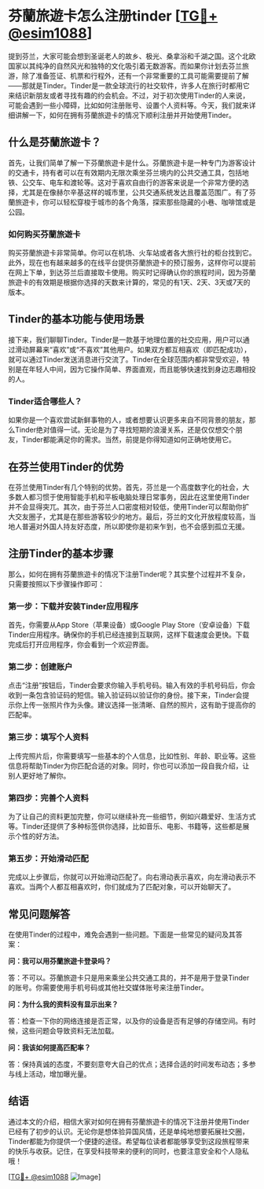 # 芬蘭旅遊卡怎么注册tinder [[TG💪+ @esim1088](https://t.me/s/esim1088)]

提到芬兰，大家可能会想到圣诞老人的故乡、极光、桑拿浴和千湖之国。这个北欧国家以其纯净的自然风光和独特的文化吸引着无数游客。而如果你计划去芬兰旅游，除了准备签证、机票和行程外，还有一个非常重要的工具可能需要提前了解——那就是Tinder。Tinder是一款全球流行的社交软件，许多人在旅行时都用它来结识新朋友或者寻找有趣的约会机会。不过，对于初次使用Tinder的人来说，可能会遇到一些小障碍，比如如何注册账号、设置个人资料等。今天，我们就来详细讲解一下，如何在拥有芬蘭旅遊卡的情况下顺利注册并开始使用Tinder。

## 什么是芬蘭旅遊卡？

首先，让我们简单了解一下芬蘭旅遊卡是什么。芬蘭旅遊卡是一种专门为游客设计的交通卡，持有者可以在有效期内无限次乘坐芬兰境内的公共交通工具，包括地铁、公交车、电车和渡轮等。这对于喜欢自由行的游客来说是一个非常方便的选择，尤其是在像赫尔辛基这样的城市里，公共交通系统发达且覆盖范围广。有了芬蘭旅遊卡，你可以轻松穿梭于城市的各个角落，探索那些隐藏的小巷、咖啡馆或是公园。

### 如何购买芬蘭旅遊卡

购买芬蘭旅遊卡非常简单。你可以在机场、火车站或者各大旅行社的柜台找到它。此外，现在也有越来越多的在线平台提供芬蘭旅遊卡的预订服务，这样你可以提前在网上下单，到达芬兰后直接取卡使用。购买时记得确认你的旅程时间，因为芬蘭旅遊卡的有效期是根据你选择的天数来计算的，常见的有1天、2天、3天或7天的版本。

## Tinder的基本功能与使用场景

接下来，我们聊聊Tinder。Tinder是一款基于地理位置的社交应用，用户可以通过滑动屏幕来“喜欢”或“不喜欢”其他用户。如果双方都互相喜欢（即匹配成功），就可以通过Tinder发送消息进行交流了。Tinder在全球范围内都非常受欢迎，特别是在年轻人中间，因为它操作简单、界面直观，而且能够快速找到身边志趣相投的人。

### Tinder适合哪些人？

如果你是一个喜欢尝试新鲜事物的人，或者想要认识更多来自不同背景的朋友，那么Tinder绝对值得一试。无论是为了寻找短期的浪漫关系，还是仅仅想交个朋友，Tinder都能满足你的需求。当然，前提是你得知道如何正确地使用它。

## 在芬兰使用Tinder的优势

在芬兰使用Tinder有几个特别的优势。首先，芬兰是一个高度数字化的社会，大多数人都习惯于使用智能手机和平板电脑处理日常事务，因此在这里使用Tinder并不会显得突兀。其次，由于芬兰人口密度相对较低，使用Tinder可以帮助你扩大交友圈子，尤其是在那些游客较少的地方。最后，芬兰的文化开放程度较高，当地人普遍对外国人持友好态度，所以即使你是初来乍到，也不会感到孤立无援。

## 注册Tinder的基本步骤

那么，如何在拥有芬蘭旅遊卡的情况下注册Tinder呢？其实整个过程并不复杂，只需要按照以下步骤操作即可：

### 第一步：下载并安装Tinder应用程序

首先，你需要从App Store（苹果设备）或Google Play Store（安卓设备）下载Tinder应用程序。确保你的手机已经连接到互联网，这样下载速度会更快。下载完成后打开应用程序，你会看到一个欢迎界面。

### 第二步：创建账户

点击“注册”按钮后，Tinder会要求你输入手机号码。输入有效的手机号码后，你会收到一条包含验证码的短信。输入验证码以验证你的身份。接下来，Tinder会提示你上传一张照片作为头像。建议选择一张清晰、自然的照片，这有助于提高你的匹配率。

### 第三步：填写个人资料

上传完照片后，你需要填写一些基本的个人信息，比如性别、年龄、职业等。这些信息将帮助Tinder为你匹配合适的对象。同时，你也可以添加一段自我介绍，让别人更好地了解你。

### 第四步：完善个人资料

为了让自己的资料更加完整，你可以继续补充一些细节，例如兴趣爱好、生活方式等。Tinder还提供了多种标签供你选择，比如音乐、电影、书籍等，这些都是展示个性的好方法。

### 第五步：开始滑动匹配

完成以上步骤后，你就可以开始滑动匹配了。向右滑动表示喜欢，向左滑动表示不喜欢。当两个人都互相喜欢时，你们就成为了匹配对象，可以开始聊天了。

## 常见问题解答

在使用Tinder的过程中，难免会遇到一些问题。下面是一些常见的疑问及其答案：

**问：我可以用芬蘭旅遊卡登录吗？**

答：不可以。芬蘭旅遊卡只是用来乘坐公共交通工具的，并不是用于登录Tinder的账号。你需要使用手机号码或其他社交媒体账号来注册Tinder。

**问：为什么我的资料没有显示出来？**

答：检查一下你的网络连接是否正常，以及你的设备是否有足够的存储空间。有时候，这些问题会导致资料无法加载。

**问：我该如何提高匹配率？**

答：保持真诚的态度，不要刻意夸大自己的优点；选择合适的时间发布动态；多参与线上活动，增加曝光量。

## 结语

通过本文的介绍，相信大家对如何在拥有芬蘭旅遊卡的情况下注册并使用Tinder已经有了初步的认识。无论你是想体验异国风情，还是单纯地想要拓展社交圈，Tinder都能为你提供一个便捷的途径。希望每位读者都能够享受到这段旅程带来的快乐与收获。记住，在享受科技带来的便利的同时，也要注意安全和个人隐私哦！

[[TG💪+ @esim1088](https://t.me/s/esim1088) ![Image](https://i.postimg.cc/4NQfJmqS/Snipaste-2025-05-13-00-14-12.png)]